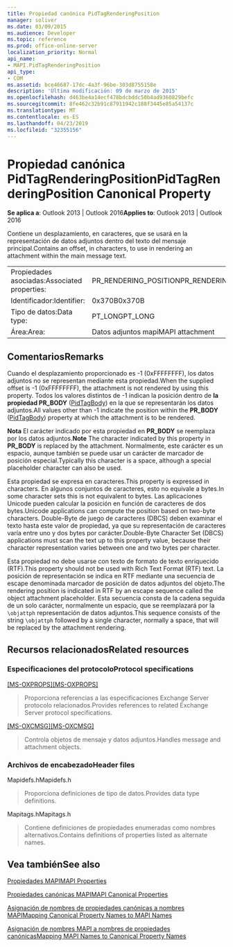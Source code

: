 ```yaml
---
title: Propiedad canónica PidTagRenderingPosition
manager: soliver
ms.date: 03/09/2015
ms.audience: Developer
ms.topic: reference
ms.prod: office-online-server
localization_priority: Normal
api_name:
- MAPI.PidTagRenderingPosition
api_type:
- COM
ms.assetid: bce46687-17dc-4a3f-96be-303d8755158e
description: 'Última modificación: 09 de marzo de 2015'
ms.openlocfilehash: d463be4a14ecf478bdcbddc50b4ad9360829befc
ms.sourcegitcommit: 8fe462c32b91c87911942c188f3445e85a54137c
ms.translationtype: MT
ms.contentlocale: es-ES
ms.lasthandoff: 04/23/2019
ms.locfileid: "32355156"
---
```

# <a name="pidtagrenderingposition-canonical-property"></a><span data-ttu-id="fe81f-103">Propiedad canónica PidTagRenderingPosition</span><span class="sxs-lookup"><span data-stu-id="fe81f-103">PidTagRenderingPosition Canonical Property</span></span>

  
  
<span data-ttu-id="fe81f-104">**Se aplica a**: Outlook 2013 | Outlook 2016</span><span class="sxs-lookup"><span data-stu-id="fe81f-104">**Applies to**: Outlook 2013 | Outlook 2016</span></span> 
  
<span data-ttu-id="fe81f-105">Contiene un desplazamiento, en caracteres, que se usará en la representación de datos adjuntos dentro del texto del mensaje principal.</span><span class="sxs-lookup"><span data-stu-id="fe81f-105">Contains an offset, in characters, to use in rendering an attachment within the main message text.</span></span>
  
|||
|:-----|:-----|
|<span data-ttu-id="fe81f-106">Propiedades asociadas:</span><span class="sxs-lookup"><span data-stu-id="fe81f-106">Associated properties:</span></span>  <br/> |<span data-ttu-id="fe81f-107">PR_RENDERING_POSITION</span><span class="sxs-lookup"><span data-stu-id="fe81f-107">PR_RENDERING_POSITION</span></span>  <br/> |
|<span data-ttu-id="fe81f-108">Identificador:</span><span class="sxs-lookup"><span data-stu-id="fe81f-108">Identifier:</span></span>  <br/> |<span data-ttu-id="fe81f-109">0x370B</span><span class="sxs-lookup"><span data-stu-id="fe81f-109">0x370B</span></span>  <br/> |
|<span data-ttu-id="fe81f-110">Tipo de datos:</span><span class="sxs-lookup"><span data-stu-id="fe81f-110">Data type:</span></span>  <br/> |<span data-ttu-id="fe81f-111">PT_LONG</span><span class="sxs-lookup"><span data-stu-id="fe81f-111">PT_LONG</span></span>  <br/> |
|<span data-ttu-id="fe81f-112">Área:</span><span class="sxs-lookup"><span data-stu-id="fe81f-112">Area:</span></span>  <br/> |<span data-ttu-id="fe81f-113">Datos adjuntos mapi</span><span class="sxs-lookup"><span data-stu-id="fe81f-113">MAPI attachment</span></span>  <br/> |
   
## <a name="remarks"></a><span data-ttu-id="fe81f-114">Comentarios</span><span class="sxs-lookup"><span data-stu-id="fe81f-114">Remarks</span></span>

<span data-ttu-id="fe81f-115">Cuando el desplazamiento proporcionado es -1 (0xFFFFFFFF), los datos adjuntos no se representan mediante esta propiedad.</span><span class="sxs-lookup"><span data-stu-id="fe81f-115">When the supplied offset is -1 (0xFFFFFFFF), the attachment is not rendered by using this property.</span></span> <span data-ttu-id="fe81f-116">Todos los valores distintos de -1 indican la posición dentro de **la propiedad PR_BODY** ([PidTagBody](pidtagbody-canonical-property.md)) en la que se representarán los datos adjuntos.</span><span class="sxs-lookup"><span data-stu-id="fe81f-116">All values other than -1 indicate the position within the **PR_BODY** ([PidTagBody](pidtagbody-canonical-property.md)) property at which the attachment is to be rendered.</span></span>
  
 <span data-ttu-id="fe81f-117">**Nota** El carácter indicado por esta propiedad en **PR_BODY** se reemplaza por los datos adjuntos.</span><span class="sxs-lookup"><span data-stu-id="fe81f-117">**Note** The character indicated by this property in **PR_BODY** is replaced by the attachment.</span></span> <span data-ttu-id="fe81f-118">Normalmente, este carácter es un espacio, aunque también se puede usar un carácter de marcador de posición especial.</span><span class="sxs-lookup"><span data-stu-id="fe81f-118">Typically this character is a space, although a special placeholder character can also be used.</span></span> 
  
<span data-ttu-id="fe81f-119">Esta propiedad se expresa en caracteres.</span><span class="sxs-lookup"><span data-stu-id="fe81f-119">This property is expressed in characters.</span></span> <span data-ttu-id="fe81f-120">En algunos conjuntos de caracteres, esto no equivale a bytes.</span><span class="sxs-lookup"><span data-stu-id="fe81f-120">In some character sets this is not equivalent to bytes.</span></span> <span data-ttu-id="fe81f-121">Las aplicaciones Unicode pueden calcular la posición en función de caracteres de dos bytes.</span><span class="sxs-lookup"><span data-stu-id="fe81f-121">Unicode applications can compute the position based on two-byte characters.</span></span> <span data-ttu-id="fe81f-122">Double-Byte de juego de caracteres (DBCS) deben examinar el texto hasta este valor de propiedad, ya que su representación de caracteres varía entre uno y dos bytes por carácter.</span><span class="sxs-lookup"><span data-stu-id="fe81f-122">Double-Byte Character Set (DBCS) applications must scan the text up to this property value, because their character representation varies between one and two bytes per character.</span></span>
  
<span data-ttu-id="fe81f-123">Esta propiedad no debe usarse con texto de formato de texto enriquecido (RTF).</span><span class="sxs-lookup"><span data-stu-id="fe81f-123">This property should not be used with Rich Text Format (RTF) text.</span></span> <span data-ttu-id="fe81f-124">La posición de representación se indica en RTF mediante una secuencia de escape denominada marcador de posición de datos adjuntos del objeto.</span><span class="sxs-lookup"><span data-stu-id="fe81f-124">The rendering position is indicated in RTF by an escape sequence called the object attachment placeholder.</span></span> <span data-ttu-id="fe81f-125">Esta secuencia consta de la cadena seguida de un solo carácter, normalmente un espacio, que se reemplazará por la  `\objattph` representación de datos adjuntos.</span><span class="sxs-lookup"><span data-stu-id="fe81f-125">This sequence consists of the string  `\objattph` followed by a single character, normally a space, that will be replaced by the attachment rendering.</span></span> 
  
## <a name="related-resources"></a><span data-ttu-id="fe81f-126">Recursos relacionados</span><span class="sxs-lookup"><span data-stu-id="fe81f-126">Related resources</span></span>

### <a name="protocol-specifications"></a><span data-ttu-id="fe81f-127">Especificaciones del protocolo</span><span class="sxs-lookup"><span data-stu-id="fe81f-127">Protocol specifications</span></span>

<span data-ttu-id="fe81f-128">[[MS-OXPROPS]](https://msdn.microsoft.com/library/f6ab1613-aefe-447d-a49c-18217230b148%28Office.15%29.aspx)</span><span class="sxs-lookup"><span data-stu-id="fe81f-128">[[MS-OXPROPS]](https://msdn.microsoft.com/library/f6ab1613-aefe-447d-a49c-18217230b148%28Office.15%29.aspx)</span></span>
  
> <span data-ttu-id="fe81f-129">Proporciona referencias a las especificaciones Exchange Server protocolo relacionados.</span><span class="sxs-lookup"><span data-stu-id="fe81f-129">Provides references to related Exchange Server protocol specifications.</span></span>
    
<span data-ttu-id="fe81f-130">[[MS-OXCMSG]](https://msdn.microsoft.com/library/7fd7ec40-deec-4c06-9493-1bc06b349682%28Office.15%29.aspx)</span><span class="sxs-lookup"><span data-stu-id="fe81f-130">[[MS-OXCMSG]](https://msdn.microsoft.com/library/7fd7ec40-deec-4c06-9493-1bc06b349682%28Office.15%29.aspx)</span></span>
  
> <span data-ttu-id="fe81f-131">Controla objetos de mensaje y datos adjuntos.</span><span class="sxs-lookup"><span data-stu-id="fe81f-131">Handles message and attachment objects.</span></span>
    
### <a name="header-files"></a><span data-ttu-id="fe81f-132">Archivos de encabezado</span><span class="sxs-lookup"><span data-stu-id="fe81f-132">Header files</span></span>

<span data-ttu-id="fe81f-133">Mapidefs.h</span><span class="sxs-lookup"><span data-stu-id="fe81f-133">Mapidefs.h</span></span>
  
> <span data-ttu-id="fe81f-134">Proporciona definiciones de tipo de datos.</span><span class="sxs-lookup"><span data-stu-id="fe81f-134">Provides data type definitions.</span></span>
    
<span data-ttu-id="fe81f-135">Mapitags.h</span><span class="sxs-lookup"><span data-stu-id="fe81f-135">Mapitags.h</span></span>
  
> <span data-ttu-id="fe81f-136">Contiene definiciones de propiedades enumeradas como nombres alternativos.</span><span class="sxs-lookup"><span data-stu-id="fe81f-136">Contains definitions of properties listed as alternate names.</span></span>
    
## <a name="see-also"></a><span data-ttu-id="fe81f-137">Vea también</span><span class="sxs-lookup"><span data-stu-id="fe81f-137">See also</span></span>



[<span data-ttu-id="fe81f-138">Propiedades MAPI</span><span class="sxs-lookup"><span data-stu-id="fe81f-138">MAPI Properties</span></span>](mapi-properties.md)
  
[<span data-ttu-id="fe81f-139">Propiedades canónicas MAPI</span><span class="sxs-lookup"><span data-stu-id="fe81f-139">MAPI Canonical Properties</span></span>](mapi-canonical-properties.md)
  
[<span data-ttu-id="fe81f-140">Asignación de nombres de propiedades canónicas a nombres MAPI</span><span class="sxs-lookup"><span data-stu-id="fe81f-140">Mapping Canonical Property Names to MAPI Names</span></span>](mapping-canonical-property-names-to-mapi-names.md)
  
[<span data-ttu-id="fe81f-141">Asignación de nombres MAPI a nombres de propiedades canónicas</span><span class="sxs-lookup"><span data-stu-id="fe81f-141">Mapping MAPI Names to Canonical Property Names</span></span>](mapping-mapi-names-to-canonical-property-names.md)

